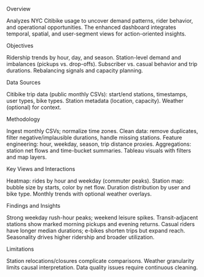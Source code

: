 Overview

Analyzes NYC Citibike usage to uncover demand patterns, rider behavior, and operational opportunities. The enhanced dashboard integrates temporal, spatial, and user-segment views for action-oriented insights.

Objectives

Ridership trends by hour, day, and season.
Station-level demand and imbalances (pickups vs. drop-offs).
Subscriber vs. casual behavior and trip durations.
Rebalancing signals and capacity planning.


Data Sources

Citibike trip data (public monthly CSVs): start/end stations, timestamps, user types, bike types.
Station metadata (location, capacity).
Weather (optional) for context.


Methodology

Ingest monthly CSVs; normalize time zones.
Clean data: remove duplicates, filter negative/implausible durations, handle missing stations.
Feature engineering: hour, weekday, season, trip distance proxies.
Aggregations: station net flows and time-bucket summaries.
Tableau visuals with filters and map layers.


Key Views and Interactions

Heatmap: rides by hour and weekday (commuter peaks).
Station map: bubble size by starts, color by net flow.
Duration distribution by user and bike type.
Monthly trends with optional weather overlays.

Findings and Insights

Strong weekday rush-hour peaks; weekend leisure spikes.
Transit-adjacent stations show marked morning pickups and evening returns.
Casual riders have longer median durations; e-bikes shorten trips but expand reach.
Seasonality drives higher ridership and broader utilization.


Limitations

Station relocations/closures complicate comparisons.
Weather granularity limits causal interpretation.
Data quality issues require continuous cleaning.

